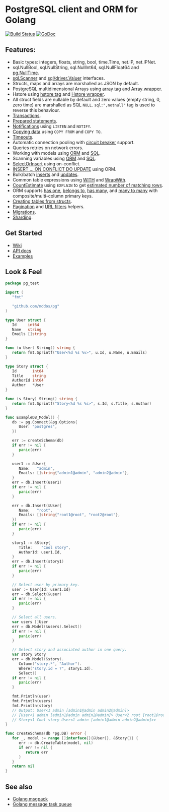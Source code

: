 # PostgreSQL client and ORM for Golang

[![Build Status](https://travis-ci.org/go-pg/pg.svg?branch=master)](https://travis-ci.org/go-pg/pg)
[![GoDoc](https://godoc.org/github.com/mddos/pg?status.svg)](https://godoc.org/github.com/mddos/pg)

## Features:

- Basic types: integers, floats, string, bool, time.Time, net.IP, net.IPNet.
- sql.NullBool, sql.NullString, sql.NullInt64, sql.NullFloat64 and [pg.NullTime](http://godoc.org/github.com/mddos/pg#NullTime).
- [sql.Scanner](http://golang.org/pkg/database/sql/#Scanner) and [sql/driver.Valuer](http://golang.org/pkg/database/sql/driver/#Valuer) interfaces.
- Structs, maps and arrays are marshalled as JSON by default.
- PostgreSQL multidimensional Arrays using [array tag](https://godoc.org/github.com/mddos/pg#example-DB-Model-PostgresArrayStructTag) and [Array wrapper](https://godoc.org/github.com/mddos/pg#example-Array).
- Hstore using [hstore tag](https://godoc.org/github.com/mddos/pg#example-DB-Model-HstoreStructTag) and [Hstore wrapper](https://godoc.org/github.com/mddos/pg#example-Hstore).
- All struct fields are nullable by default and zero values (empty string, 0, zero time) are marshalled as SQL `NULL`. `sql:",notnull"` tag is used to reverse this behaviour.
- [Transactions](http://godoc.org/github.com/mddos/pg#example-DB-Begin).
- [Prepared statements](http://godoc.org/github.com/mddos/pg#example-DB-Prepare).
- [Notifications](http://godoc.org/github.com/mddos/pg#example-Listener) using `LISTEN` and `NOTIFY`.
- [Copying data](http://godoc.org/github.com/mddos/pg#example-DB-CopyFrom) using `COPY FROM` and `COPY TO`.
- [Timeouts](http://godoc.org/github.com/mddos/pg#Options).
- Automatic connection pooling with [circuit breaker](https://en.wikipedia.org/wiki/Circuit_breaker_design_pattern) support.
- Queries retries on network errors.
- Working with models using [ORM](https://godoc.org/github.com/mddos/pg#example-DB-Model) and [SQL](https://godoc.org/github.com/mddos/pg#example-DB-Query).
- Scanning variables using [ORM](https://godoc.org/github.com/mddos/pg#example-DB-Select-SomeColumnsIntoVars) and [SQL](https://godoc.org/github.com/mddos/pg#example-Scan).
- [SelectOrInsert](https://godoc.org/github.com/mddos/pg#example-DB-Insert-SelectOrInsert) using on-conflict.
- [INSERT ... ON CONFLICT DO UPDATE](https://godoc.org/github.com/mddos/pg#example-DB-Insert-OnConflictDoUpdate) using ORM.
- Bulk/batch [inserts](https://godoc.org/github.com/mddos/pg#example-DB-Insert-BulkInsert) and [updates](https://godoc.org/github.com/mddos/pg#example-DB-Update-BulkUpdate).
- Common table expressions using [WITH](https://godoc.org/github.com/mddos/pg#example-DB-Select-With) and [WrapWith](https://godoc.org/github.com/mddos/pg#example-DB-Select-WrapWith).
- [CountEstimate](https://godoc.org/github.com/mddos/pg#example-DB-Model-CountEstimate) using `EXPLAIN` to get [estimated number of matching rows](https://wiki.postgresql.org/wiki/Count_estimate).
- ORM supports [has one](https://godoc.org/github.com/mddos/pg#example-DB-Model-HasOne), [belongs to](https://godoc.org/github.com/mddos/pg#example-DB-Model-BelongsTo), [has many](https://godoc.org/github.com/mddos/pg#example-DB-Model-HasMany), and [many to many](https://godoc.org/github.com/mddos/pg#example-DB-Model-ManyToMany) with composite/multi-column primary keys.
- [Creating tables from structs](https://godoc.org/github.com/mddos/pg#example-DB-CreateTable).
- [Pagination](https://godoc.org/github.com/mddos/pg/orm#Pagination) and [URL filters](https://godoc.org/github.com/mddos/pg/orm#URLFilters) helpers.
- [Migrations](https://github.com/mddos/migrations).
- [Sharding](https://github.com/mddos/sharding).

## Get Started

- [Wiki](https://github.com/mddos/pg/wiki)
- [API docs](http://godoc.org/github.com/mddos/pg)
- [Examples](http://godoc.org/github.com/mddos/pg#pkg-examples)

## Look & Feel

```go
package pg_test

import (
   "fmt"

   "github.com/mddos/pg"
)

type User struct {
   Id     int64
   Name   string
   Emails []string
}

func (u User) String() string {
   return fmt.Sprintf("User<%d %s %v>", u.Id, u.Name, u.Emails)
}

type Story struct {
   Id       int64
   Title    string
   AuthorId int64
   Author   *User
}

func (s Story) String() string {
   return fmt.Sprintf("Story<%d %s %s>", s.Id, s.Title, s.Author)
}

func ExampleDB_Model() {
   db := pg.Connect(&pg.Options{
      User: "postgres",
   })

   err := createSchema(db)
   if err != nil {
      panic(err)
   }

   user1 := &User{
      Name:   "admin",
      Emails: []string{"admin1@admin", "admin2@admin"},
   }
   err = db.Insert(user1)
   if err != nil {
      panic(err)
   }

   err = db.Insert(&User{
      Name:   "root",
      Emails: []string{"root1@root", "root2@root"},
   })
   if err != nil {
      panic(err)
   }

   story1 := &Story{
      Title:    "Cool story",
      AuthorId: user1.Id,
   }
   err = db.Insert(story1)
   if err != nil {
      panic(err)
   }

   // Select user by primary key.
   user := User{Id: user1.Id}
   err = db.Select(&user)
   if err != nil {
      panic(err)
   }

   // Select all users.
   var users []User
   err = db.Model(&users).Select()
   if err != nil {
      panic(err)
   }

   // Select story and associated author in one query.
   var story Story
   err = db.Model(&story).
      Column("story.*", "Author").
      Where("story.id = ?", story1.Id).
      Select()
   if err != nil {
      panic(err)
   }

   fmt.Println(user)
   fmt.Println(users)
   fmt.Println(story)
   // Output: User<1 admin [admin1@admin admin2@admin]>
   // [User<1 admin [admin1@admin admin2@admin]> User<2 root [root1@root root2@root]>]
   // Story<1 Cool story User<1 admin [admin1@admin admin2@admin]>>
}

func createSchema(db *pg.DB) error {
   for _, model := range []interface{}{&User{}, &Story{}} {
      err := db.CreateTable(model, nil)
      if err != nil {
         return err
      }
   }
   return nil
}
```

## See also

- [Golang msgpack](https://github.com/vmihailenco/msgpack)
- [Golang message task queue](https://github.com/go-msgqueue/msgqueue)
